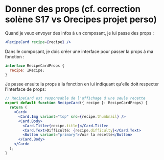 # Donner des props (cf. correction solène S17 vs Orecipes projet perso)

Quand je veux envoyer des infos à un composant, je lui passe des props : 

```jsx
<RecipeCard recipe={recipe} />
```

Dans le composant, je dois créer une interface pour passer la props à ma fonction : 

```jsx
interface RecipeCardProps {
  recipe: IRecipe;
}
```

Je passe ensuite la props à la fonction en lui indiquant qu'elle doit respecter l'interface de props:

```jsx
// RecipeCard est responsable de l'affichage d'une seule recette
export default function RecipeCard({ recipe }: RecipeCardProps) {
  return (
    <Card>
      <Card.Img variant="top" src={recipe.thumbnail} />
      <Card.Body>
        <Card.Title>{recipe.title}</Card.Title>
        <Card.Text>Difficulté: {recipe.difficulty}</Card.Text>
        <Button variant="primary">Voir la recette</Button>
      </Card.Body>
    </Card>
  );
}

```


